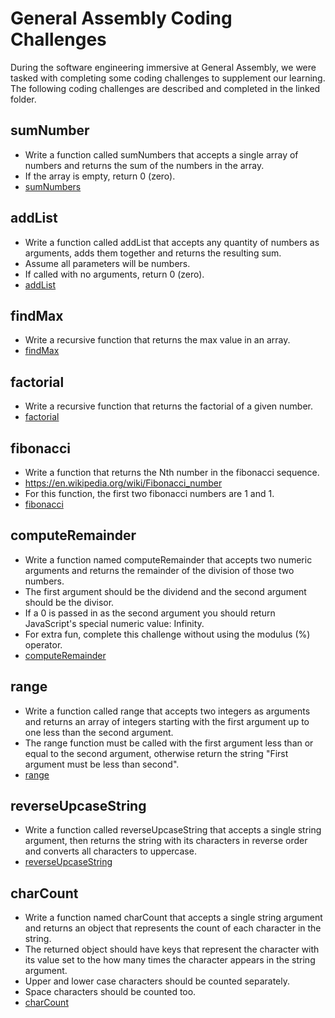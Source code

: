 # General Assembly Coding Challenges
During the software engineering immersive at General Assembly, we were tasked with completing some coding challenges to supplement our learning. The following coding challenges are described and completed in the linked folder.
## sumNumber
* Write a function called sumNumbers that accepts a single array of numbers and returns the sum of the numbers in the array.
* If the array is empty, return 0 (zero).
* [sumNumbers](sumNumbers/script.js)
## addList
* Write a function called addList that accepts any quantity of numbers as arguments, 
  adds them together and returns the resulting sum.
* Assume all parameters will be numbers.
* If called with no arguments, return 0 (zero).
* [addList](addList/script.js)
## findMax
* Write a recursive function that returns the max value in an array.
* [findMax](findMax/script.js)
## factorial
* Write a recursive function that returns the factorial of a given number.
* [factorial](factorial/script.js)
## fibonacci
* Write a function that returns the Nth number in the fibonacci sequence.
* https://en.wikipedia.org/wiki/Fibonacci_number
* For this function, the first two fibonacci numbers are 1 and 1.
* [fibonacci](fibonacci/script.js)
## computeRemainder
 * Write a function named computeRemainder that accepts two numeric arguments and returns the remainder of the division of those two numbers.
 * The first argument should be the dividend and the second argument should be the divisor.
 * If a 0 is passed in as the second argument you should return JavaScript's special numeric value: Infinity.
 * For extra fun, complete this challenge without using the modulus (%) operator.
 * [computeRemainder](computeRemainder/script.js)
 ## range
 * Write a function called range that accepts two integers as arguments and returns an array of integers starting with the first argument up to one less than the second argument.
 * The range function must be called with the first argument less than or equal to the second argument, otherwise return the string "First argument must be less than second".
 * [range](range/script.js)
 ## reverseUpcaseString
 * Write a function called reverseUpcaseString that accepts a single string argument, then returns the string with its characters in reverse order and converts all characters to uppercase.
 * [reverseUpcaseString](reverseUpcaseString/script.js)
## charCount
* Write a function named charCount that accepts a single string argument and returns an object that represents the count of each character in the string.
* The returned object should have keys that represent the character with its value set to the how many times the character appears in the string argument.
* Upper and lower case characters should be counted separately.
* Space characters should be counted too.
* [charCount](charcount/script.js)